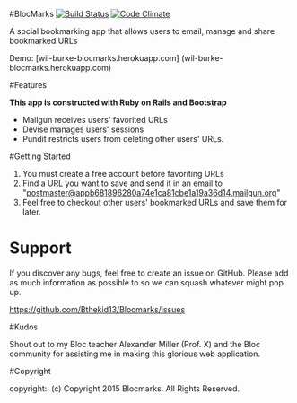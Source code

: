 #BlocMarks
[![Build Status](https://travis-ci.org/Bthekid13/Blocmarks.svg?branch=master)](https://travis-ci.org/Bthekid13/Blocmarks)
[![Code Climate](https://codeclimate.com/github/Bthekid13/Blocmarks/badges/gpa.svg)](https://codeclimate.com/github/Bthekid13/Blocmarks)

A social bookmarking app that allows users to email, manage and share bookmarked URLs

Demo: [wil-burke-blocmarks.herokuapp.com] (wil-burke-blocmarks.herokuapp.com)

#Features

**This app is constructed with Ruby on Rails and Bootstrap**

*  Mailgun receives users' favorited URLs
*  Devise manages users' sessions
*  Pundit restricts users from deleting other users' URLs.

#Getting Started

1. You must create a free account before favoriting URLs
2. Find a URL you want to save and send it in an email to "postmaster@appb681896280a74e1ca81cbe1a19a36d14.mailgun.org"
3. Feel free to checkout other users' bookmarked URLs and save them for later.

# Support

If you discover any bugs, feel free to create an issue on GitHub. Please add as much information as possible to so we can squash whatever might pop up.

https://github.com/Bthekid13/Blocmarks/issues

#Kudos

Shout out to my Bloc teacher Alexander Miller (Prof. X) and the Bloc community for assisting me in making this glorious web application.

#Copyright

copyright:: (c) Copyright 2015 Blocmarks. All Rights Reserved.
